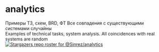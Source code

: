 # analytics
Примеры ТЗ, схем, BRD, ФТ
Все совпадения с существующими системами случайны
<br>
Examples of technical tasks, system analysis. 
All coincidences with real systems are random
<br>
[![Stargazers repo roster for @Sinrez/analytics](https://reporoster.com/stars/dark/Sinrez/analytics)](https://github.com/Sinrez/analytics/stargazers)
